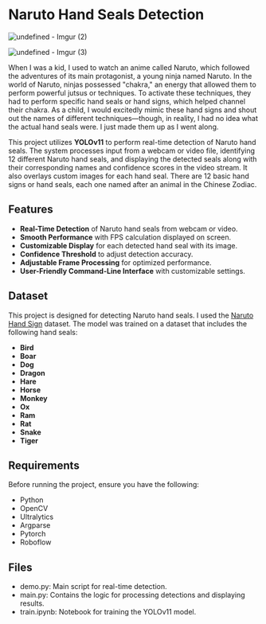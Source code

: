 # Naruto Hand Seals Detection


![undefined - Imgur (2)](https://github.com/user-attachments/assets/60f1f31c-55ba-42a0-89f2-1e2a4422fd65)

![undefined - Imgur (3)](https://github.com/user-attachments/assets/b4bbc773-2173-4230-a30f-00df73fa3da4)




When I was a kid, I used to watch an anime called Naruto, which followed the adventures of its main protagonist, a young ninja named Naruto. In the world of Naruto, ninjas possessed "chakra," an energy that allowed them to perform powerful jutsus or techniques. To activate these techniques, they had to perform specific hand seals or hand signs, which helped channel their chakra. As a child, I would excitedly mimic these hand signs and shout out the names of different techniques—though, in reality, I had no idea what the actual hand seals were. I just made them up as I went along.

This project utilizes **YOLOv11** to perform real-time detection of Naruto hand seals. The system processes input from a webcam or video file, identifying 12 different Naruto hand seals, and displaying the detected seals along with their corresponding names and confidence scores in the video stream. It also overlays custom images for each hand seal.
There are 12 basic hand signs or hand seals, each one named after an animal in the Chinese Zodiac.

## Features

- **Real-Time Detection** of Naruto hand seals from webcam or video.
- **Smooth Performance** with FPS calculation displayed on screen.
- **Customizable Display** for each detected hand seal with its image.
- **Confidence Threshold** to adjust detection accuracy.
- **Adjustable Frame Processing** for optimized performance.
- **User-Friendly Command-Line Interface** with customizable settings.

## Dataset
This project is designed for detecting Naruto hand seals. I used the [Naruto Hand Sign](https://www.kaggle.com/datasets/vikranthkanumuru/naruto-hand-sign-dataset) dataset.
The model was trained on a dataset that includes the following hand seals:

- **Bird**
- **Boar**
- **Dog**
- **Dragon**
- **Hare**
- **Horse**
- **Monkey**
- **Ox**
- **Ram**
- **Rat**
- **Snake**
- **Tiger**

## Requirements

Before running the project, ensure you have the following:

- Python 
- OpenCV
- Ultralytics 
- Argparse
- Pytorch
- Roboflow


## Files
 - demo.py: Main script for real-time detection.
- main.py: Contains the logic for processing detections and displaying results.
- train.ipynb: Notebook for training the YOLOv11 model.



